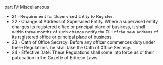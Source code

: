 part IV: Miscellaneous

<ul>
			<li>21 - Requirement for Supervised Entity to Register: <ul>
			</ul></li>			<li>22 - Change of Address of Supervised Entity: Where a supervised entity changes its registered office or principal place of business, it shall within three months of such change notify the FIU of the new address of its registered office or principal place of business.<ul>
			</ul></li>			<li>23 - Oath of Office Secrecy: Before any officer commences duty under these Regulations, he shall take the Oath of Office Secrecy.<ul>
			</ul></li>			<li>24 - Effective Date: These Regulations shall come into force as of their publication in the Gazette of Eritrean Laws.<ul>
			</ul></li></ul>